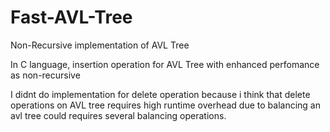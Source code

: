 # Fast-AVL-Tree
Non-Recursive implementation of AVL Tree

In C language, insertion operation for AVL Tree with enhanced perfomance as non-recursive

I didnt do implementation for delete operation because i think that delete operations on AVL tree requires high runtime overhead due to balancing an avl tree could requires several balancing operations.
